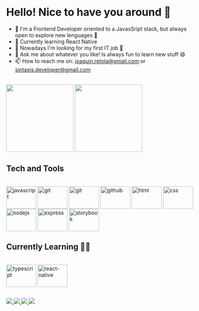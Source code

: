 <h1>Hello! Nice to have you around 👋</h1>



- 🔭 I'm a Frontend Developer oriented to a JavasSript stack, but always open to explore new lenguages 🧐
- 🌱 Currently learning React Native
- 💼 Nowadays I'm looking for my first IT job 💪
- 💬 Ask me about whatever you like! Is always fun to learn new stuff 😄
- 📫 How to reach me on: joaquin.retola@gmail.com or sintaxis.developer@gmail.com
</br>
<div>
<img height="180em" src="https://github-readme-stats.vercel.app/api?username=SintaxisDev" />
<img height="180em"src="https://github-readme-stats.vercel.app/api/top-langs/?username=SintaxisDev&layout=compact" />
</div>

<h2>Tech and Tools</h2>

<div style="display: inline_block"><br>
<img align="center" alt="javascript" height="60" width="80" src="https://cdn.jsdelivr.net/gh/devicons/devicon/icons/javascript/javascript-original.svg" />
<img align="center" alt="git" height="60" width="80" src="https://cdn.jsdelivr.net/gh/devicons/devicon/icons/react/react-original.svg" />
<img align="center" alt="git" height="60" width="80" src="https://cdn.jsdelivr.net/gh/devicons/devicon/icons/git/git-original.svg" />
<img align="center" alt="github" height="60" width="80" src="https://cdn.jsdelivr.net/gh/devicons/devicon/icons/github/github-original.svg" />
<img align="center" alt="html" height="60" width="80" src="https://cdn.jsdelivr.net/gh/devicons/devicon/icons/html5/html5-original.svg" />
<img align="center" alt="css" height="60" width="80" src="https://cdn.jsdelivr.net/gh/devicons/devicon/icons/css3/css3-original.svg" />
<img align="center" alt="nodejs" height="60" width="80" src="https://cdn.jsdelivr.net/gh/devicons/devicon/icons/nodejs/nodejs-original.svg" />
<img align="center" alt="express" height="60" width="80" src="https://cdn.jsdelivr.net/gh/devicons/devicon/icons/express/express-original.svg" />
<img align="center" alt="storybook" height="60" width="80" src="https://cdn.jsdelivr.net/gh/devicons/devicon/icons/storybook/storybook-original.svg" />
</div>

<h2>Currently Learning 🙇🏻</h2>

<div style="display: inline_block"><br>
  <img align="center" alt="typescript" height="60" width="80" src="https://cdn.jsdelivr.net/gh/devicons/devicon/icons/typescript/typescript-original.svg" />
  <img align="center" alt="react-native" height="60" width="80" src="https://cdn.worldvectorlogo.com/logos/react-native-1.svg"  
</div>

##
  
<div>
  <a href="https://www.linkedin.com/in/joaquin-retola-noya-702bb9216/" target="_blank"><img src="https://img.shields.io/badge/LinkedIn-0077B5?style=for-the-badge&logo=linkedin&logoColor=white"/> </a>
  <a href="https://twitter.com/JoacoRetola" target="_blank"><img src="https://img.shields.io/badge/Twitter-1DA1F2?style=for-the-badge&logo=twitter&logoColor=white" /> 
  </a>
  <a href="https://www.instagram.com/jooacoretola/" target="_blank"><img src="https://img.shields.io/badge/Instagram-E4405F?style=for-the-badge&logo=instagram&logoColor=white"/>   </a>
  <a href="https://mail.google.com/mail/?view=cm&source=mailto&to=joaquin.retola@gmail.com" target="_blank"><img src="https://img.shields.io/badge/Gmail-D14836?style=for-the-badge&logo=gmail&logoColor=white"/>
  </a>
</div>
